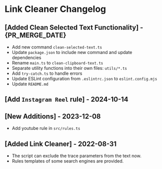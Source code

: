 # Link Cleaner Changelog

## [Added Clean Selected Text Functionality] - {PR_MERGE_DATE}

- Add new command `clean-selected-text.ts`
- Update `package.json` to include new command and update dependencies
- Rename `main.ts` to `clean-clipboard-text.ts`
- Separate utility functions into their own files: `utils/*.ts`
- Add `try-catch.ts` to handle errors
- Update ESLint configuration from `.eslintrc.json` to `eslint.config.mjs`
- Update `README.md`

## [Add `Instagram Reel` rule] - 2024-10-14

## [New Additions] - 2023-12-08

- Add youtube rule in `src/rules.ts`

## [Added Link Cleaner] - 2022-08-31

- The script can exclude the trace parameters from the text now.
- Rules templates of some search engines are provided.
